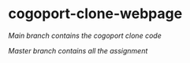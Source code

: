 # cogoport-clone-webpage

*Main branch contains the cogoport clone code*

*Master branch contains all the assignment*
